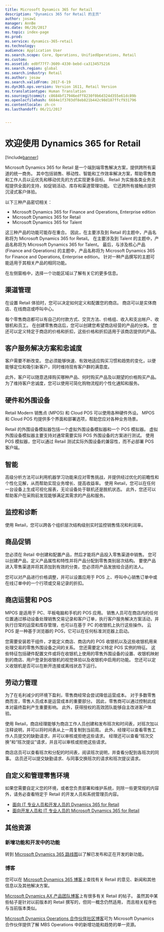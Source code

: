 ```yaml
---
title: Microsoft Dynamics 365 for Retail
description: "Dynamics 365 for Retail 的主页"
author: josaw1
manager: AnnBe
ms.date: 06/20/2017
ms.topic: index-page
ms.prod: 
ms.service: dynamics-365-retail
ms.technology: 
audience: Application User
ms.search.scope: Core, Operations, UnifiedOperations, Retail
ms.custom: 
ms.assetid: ed0f77f7-3609-4330-bebd-ca3134575216
ms.search.region: global
ms.search.industry: Retail
ms.author: josaw
ms.search.validFrom: 2017-6-19
ms.dyn365.ops.version: Version 1611, Retail Version
ms.translationtype: Human Translation
ms.sourcegitcommit: c8684bf17946edff8230f0b6d324d355e61dc89b
ms.openlocfilehash: 6684e1f3703df8eb821b442c98d187ffcf931796
ms.contentlocale: zh-cn
ms.lasthandoff: 06/21/2017


---
```


# <a name="welcome-to-dynamics-365-for-retail"></a>欢迎使用 Dynamics 365 for Retail

[!include[banner](includes/banner.md)]

Microsoft Dynamics 365 for Retail 是一个端到端零售解决方案，提供跨所有渠道的统一商务。 其中包括销售、移动性、智能和工作效率解决方案，帮助零售商和工作人员以云优先和移动优先的方式实现更多目标。 Retail 为实施各类业务流程提供全面的支持，如促销活动、库存和渠道管理功能。 它还跨所有接触点提供沉浸式客户体验。

以下三种产品密切相关：

- Microsoft Dynamics 365 for Finance and Operations, Enterprise edition
- Microsoft Dynamics 365 for Retail
- Microsoft Dynamics 365 for Talent

这三种产品的功能可能存在重合。 因此，在主要涉及到 Retail 的主题中，产品名称将为 Microsoft Dynamics 365 for Retail。 在主要涉及到 Talent 的主题中，产品名称将为 Microsoft Dynamics 365 for Talent。 最后，与涉及核心产品 (Finance and Operations) 的主题中，产品名称将为 Microsoft Dynamics 365 for Finance and Operations, Enterprise edition。 针对一种产品撰写的主题可能适用于其相关产品的相同功能。

在左侧窗格中，选择一个功能区域以了解有关它的更多信息。

## <a name="channel-management"></a>渠道管理
在设置 Retail 体验时，您可以决定如何定义和配置您的商店。 商店可以是实体商店、在线商店或呼叫中心。

每个零售商店都可以有自己的付款方式、交货方法、价格组、收入和支出帐户、收银机和员工。 在创建零售商店后，您可以创建您希望商店经营的产品的分类。 您还可以定义特定于商店的价格和折扣，这些价格和折扣适用于该商店提供的产品。

## <a name="clienteling-and-loyalty"></a>客户服务解决方案和忠诚度
客户需要不断改变。 您必须能够快速、有效地适应购买习惯和趋势的变化，以便能够定位和吸引新客户，同时维持现有客户群的满意度。

此外，客户可以随意选择购买哪种产品、何时购买产品及以期望的价格购买产品。 为了维持客户忠诚度，您可以使用可简化购物流程的个性化通知和服务。

## <a name="hardware-and-peripherals"></a>硬件和外围设备
Retail Modern 销售点 (MPOS) 和 Cloud POS 可以使用各种硬件外设。 MPOS 和 Cloud POS 均提供多个界面和部署选项，帮助您应对各种业务场景。

Retail 的外围设备模拟器包括一个虚拟外围设备模拟器和一个 POS 模拟器。 虚拟外围设备模拟器主要支持对通常需要实际 POS 外围设备的方案进行测试。 使用 POS 模拟器，您可以通过 Retail 测试实际外围设备的兼容性，而不必部署 POS 客户端。

## <a name="intelligence"></a>智能
高级分析方法可以利用机器学习功能来应对零售挑战，并提供经过优化的前瞻性和个性化见解，从而帮助实现业务增长、提高收益率。 使用 Retail，您可以在任何一台设备上生成可视化报表，无论设备处于联机还是脱机状态。 此外，您还可以帮助客户在采购前发现能够满足其需求的产品和服务。

## <a name="monitoring-and-diagnosis"></a>监控和诊断
使用 Retail，您可以跨各个组织层次结构级别实时监控销售情况和利润率。

## <a name="merchandising"></a>商品促销
您必须在 Retail 中创建和配置产品，然后才能将产品投入零售渠道中销售。 您可以创建产品，定义产品属性和特性并将产品分配到零售类别层次结构。 要使产品进入零售渠道并将其添加到有效的分类，您必须将产品发放给合适的法人。

您可以对产品进行价格调整，并可以设置应用于 POS 上、呼叫中心销售订单中或在线订单中的一个行项或交易记录的折扣。

## <a name="store-operations-and-pos"></a>商店运营和 POS
MPOS 是适用于 PC、平板电脑和手机的 POS 应用。 销售人员可在商店内的任何位置通过移动设备处理销售交易记录和客户订单，执行客户服务解决方案活动，并执行日常的运营和库存管理，也可以在基于 PC 的收银机上执行这些操作。 云 POS 是一种基于浏览器的 POS，它可以在任何标准浏览器上启动。

您需要安装若干组件，才能定义商店、商店内的 POS 收银机以及这些收银机用来处理交易的零售外围设备之间的关系。 您还需要定义特定 POS 实例的特征。 这些特征包括硬件配置文件或将在收银机上使用的零售外围设备的设置、收银机映射到的商店、用户登录到收银机的视觉体验以及收银机中启用的功能。 您还可以定义收银机是否可以在断开连接或离线状态下运行。

## <a name="workforce-management"></a>劳动力管理
为了在毛利减少的环境下盈利，零售商经常会尝试降低运营成本。 对于多数零售商而言，零售人员成本是运营成本的重要部分。 因此，零售商可以通过控制此成本对最终盈利产生重要影响。 此外，获得授权的高效团队能够自主改进客户体验。

使用 Retail，商店经理能够为商店工作人员创建和发布班次和时间表，对班次加以注释说明，并可以将时间表从上一周复制到当前周。 此外，经理可以查看零售工作人员提交的缺勤请求，并可以审核或拒绝这些请求。 经理还可以查看“班次交换”和“班次提议”请求，并且可以审核或拒绝这些请求。

商店店员可以查看班次和分配的时间表，阅读班次说明，并查看分配到各班次的同事。 店员还可以提交缺勤请求、与同事交换班次的请求和班次提议请求。

## <a name="customize-and-administer-retail-environments"></a>自定义和管理零售环境
如果您需要自定义您的环境，或者您负责部署和维护系统，则除一些更常规的内容外，请务必查看特定于 Retail 的开发人员和系统管理员内容。

- [面向 IT 专业人员和开发人员的 Dynamics 365 for Retail](dev-itpro/dev-retail-home-page.md)
- [面向开发人员和 IT 专业人员的 Microsoft Dynamics 365 for Retail](/dynamics365/unified-operations/dev-itpro/dev-tools/developer-home-page)

## <a name="additional-resources"></a>其他资源
### <a name="whats-new-and-in-development"></a>新增功能和开发中的功能
转到 [Microsoft Dynamics 365 路线图](https://roadmap.dynamics.com/)以了解已发布和正在开发的新功能。

### <a name="blogs"></a>博客
您可以在 [Microsoft Dynamics 365 博客](https://community.dynamics.com/b/msftdynamicsblog)上查找有关 Retail 的意见、新闻和其他信息以及其他解决方案。

[Microsoft Dynamics AX 产品团队博客](https://blogs.msdn.microsoft.com/dax/)上有很多有关 Retail 的帖子。 虽然其中某些帖子是针对以前版本的 Retail 撰写的，但同一概念仍然适用， 而且相关程序也与当前版本类似。

[Microsoft Dynamics Operations 合作伙伴社区博客](https://community.dynamics.com/partner/b/operationspartnercommunityblog)可为 Microsoft Dynamics 合作伙伴提供了解 MBS Operations 中的新增功能和趋势的单一资源。

